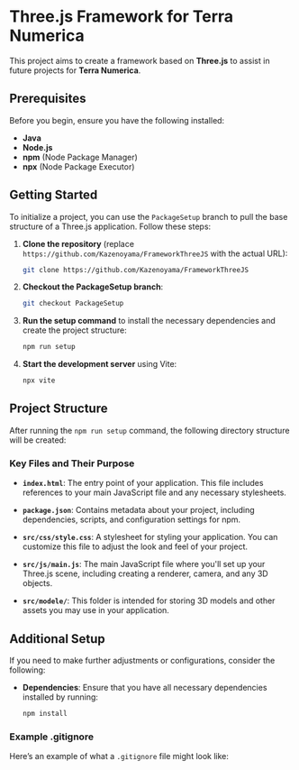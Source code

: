# Three.js Framework for Terra Numerica

This project aims to create a framework based on **Three.js** to assist in future projects for **Terra Numerica**.

## Prerequisites

Before you begin, ensure you have the following installed:

- **Java**
- **Node.js**
- **npm** (Node Package Manager)
- **npx** (Node Package Executor)

## Getting Started

To initialize a project, you can use the `PackageSetup` branch to pull the base structure of a Three.js application. Follow these steps:

1. **Clone the repository** (replace `https://github.com/Kazenoyama/FrameworkThreeJS` with the actual URL):
    ```bash
    git clone https://github.com/Kazenoyama/FrameworkThreeJS
    ```

2. **Checkout the PackageSetup branch**:
    ```bash
    git checkout PackageSetup
    ```

3. **Run the setup command** to install the necessary dependencies and create the project structure:
    ```bash
    npm run setup
    ```

4. **Start the development server** using Vite:
    ```bash
    npx vite
    ```

## Project Structure

After running the `npm run setup` command, the following directory structure will be created:


### Key Files and Their Purpose

- **`index.html`**: The entry point of your application. This file includes references to your main JavaScript file and any necessary stylesheets.

- **`package.json`**: Contains metadata about your project, including dependencies, scripts, and configuration settings for npm.

- **`src/css/style.css`**: A stylesheet for styling your application. You can customize this file to adjust the look and feel of your project.

- **`src/js/main.js`**: The main JavaScript file where you'll set up your Three.js scene, including creating a renderer, camera, and any 3D objects.

- **`src/modele/`**: This folder is intended for storing 3D models and other assets you may use in your application.

## Additional Setup

If you need to make further adjustments or configurations, consider the following:

- **Dependencies**: Ensure that you have all necessary dependencies installed by running:
    ```bash
    npm install
    ```

### Example .gitignore

Here’s an example of what a `.gitignore` file might look like:

